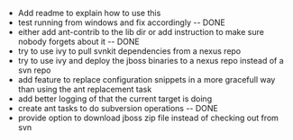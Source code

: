 - Add readme to explain how to use this
- test running from windows and fix accordingly -- DONE
- either add ant-contrib to the lib dir or add instruction to make sure nobody forgets about it -- DONE
- try to use ivy to pull svnkit dependencies from a nexus repo
- try to use ivy and deploy the jboss binaries to a nexus repo instead of a svn repo
- add feature to replace configuration snippets in a more gracefull way than using the ant replacement task 
- add better logging of that the current target is doing
- create ant tasks to do subversion operations -- DONE
- provide option to download jboss zip file instead of checking out from svn
